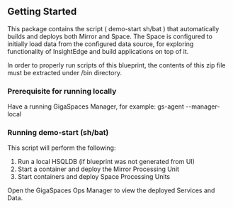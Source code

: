 ## Getting Started
This package contains the script ( demo-start sh/bat ) that automatically builds and deploys both Mirror 
and Space. The Space is configured to initially load data from the configured data source, for exploring 
functionality of InsightEdge and build applications on top of it.
  
In order to properly run scripts of this blueprint, the contents of this zip file must be extracted under 
<GigaSpaces home>/bin directory.

### Prerequisite for running locally
Have a running GigaSpaces Manager, for example:
gs-agent --manager-local

### Running demo-start (sh/bat)
This script will perform the following:
1. Run a local HSQLDB (if blueprint was not generated from UI)
2. Start a container and deploy the Mirror Processing Unit
3. Start containers and deploy Space Processing Units

Open the GigaSpaces Ops Manager to view the deployed Services and Data.